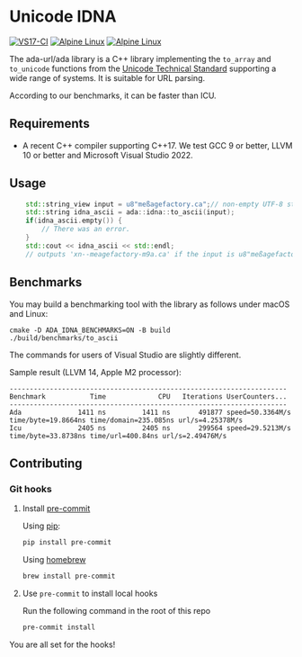 # Unicode IDNA
[![VS17-CI](https://github.com/ada-url/idna/actions/workflows/vs.yml/badge.svg)](https://github.com/ada-url/idna/actions/workflows/vs.yml)
[![Alpine Linux](https://github.com/ada-url/idna/actions/workflows/alpine.yml/badge.svg)](https://github.com/ada-url/idna/actions/workflows/alpine.yml)
[![Alpine Linux](https://github.com/ada-url/idna/actions/workflows/alpine.yml/badge.svg)](https://github.com/ada-url/idna/actions/workflows/alpine.yml)

The ada-url/ada library is a C++ library implementing the `to_array` and `to_unicode` functions from the [Unicode Technical Standard](https://www.unicode.org/reports/tr46/#ToUnicode) supporting a wide range of systems. It is suitable for URL parsing.

According to our benchmarks, it can be faster than ICU.

## Requirements

- A recent C++ compiler supporting C++17. We test GCC 9 or better, LLVM 10 or better and Microsoft Visual Studio 2022.

## Usage

```C++
    std::string_view input = u8"meßagefactory.ca";// non-empty UTF-8 string, must be percent decoded
    std::string idna_ascii = ada::idna::to_ascii(input);
    if(idna_ascii.empty()) {
        // There was an error.
    }
    std::cout << idna_ascii << std::endl;
    // outputs 'xn--meagefactory-m9a.ca' if the input is u8"meßagefactory.ca"
```

## Benchmarks

You may build a benchmarking tool with the library as follows under macOS and Linux:

```
cmake -D ADA_IDNA_BENCHMARKS=ON -B build
./build/benchmarks/to_ascii
```

The commands for users of Visual Studio are slightly different.

Sample result (LLVM 14, Apple M2 processor):

```
---------------------------------------------------------------------
Benchmark           Time             CPU   Iterations UserCounters...
---------------------------------------------------------------------
Ada              1411 ns         1411 ns       491877 speed=50.3364M/s time/byte=19.8664ns time/domain=235.085ns url/s=4.25378M/s
Icu              2405 ns         2405 ns       299564 speed=29.5213M/s time/byte=33.8738ns time/url=400.84ns url/s=2.49476M/s
```

## Contributing

### Git hooks

1. Install [pre-commit](https://pre-commit.com/)

    Using [pip](https://www.w3schools.com/python/python_pip.asp):
    ```bash
    pip install pre-commit
    ```
    Using [homebrew](https://brew.sh/index_pt-br)
    ```bash
    brew install pre-commit
    ```

2. Use `pre-commit` to install local hooks

    Run the following command in the root of this repo
    ```bash
    pre-commit install
    ```

You are all set for the hooks!
